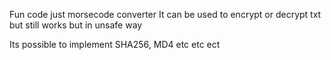 Fun code
just morsecode converter
It can be used to encrypt or decrypt txt but still works but in unsafe way

Its possible to implement SHA256, MD4 etc etc ect
